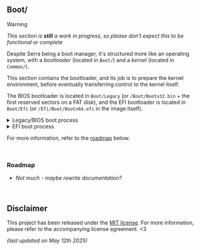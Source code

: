 ## Boot/

> [!WARNING]
> *This section is **still** a work in progress, so please don't expect this to be functional or complete*

Despite Serra being a boot manager, it's structured more like an operating
system, with a *bootloader* (located in `Boot/`) and a *kernel*
(located in `Common/`).

This section contains the bootloader, and its job is to prepare the kernel
environment, before eventually transferring control to the kernel itself.

The BIOS bootloader is located in `Boot/Legacy` (or `/Boot/Bootx32.bin` +
the first reserved sectors on a FAT disk), and the EFI bootloader is located
in `Boot/Efi` (or `/Efi/Boot/Bootx64.efi` in the image itself).

<details>

  <summary>Legacy/BIOS boot process</summary>

  - **First stage (`Boot/Legacy/Bootsector`):** Located within the first
  sector of the disk/partition (as the Volume Boot Record), and loads the
  next stage of the bootloader, as well as the real mode wrapper;
  - - Loaded to 7C00h\~7E00h *by the firmware*;
  - - CPU is in 16-bit real mode (with access to BIOS interrupts).

  - **Second stage (`Boot/Legacy/Stage2`, S2Init() ~ S2Bootloader()) and
  real mode wrapper (`Boot/Legacy/Shared/Rm`):** Located within the 16-40th
  sectors of the disk/partition, and loads the next stage of the bootloader
  from the FAT file system, as well as preparing a few important things;
  - - Loaded to 7E00h\~9E00h (wrapper between 9E00\~AE00h) *by the*
  *bootsector (using int 13h)*;
  - - CPU is in 32-bit protected mode (with access to BIOS interrupts *via*
  the 16-bit real mode wrapper, which temporarily switches back).

  - **Third stage (`Boot/Legacy/Stage3`, S3Bootloader()):** Located in the
  `/Boot/Bootx32.bin` file on a FAT partition, and prepares the kernel
  environment - enabling the A20 line, querying the system memory map, setting
  up identity paging, etc. - before loading the kernel.
  - - Loaded to 20000h *by the second stage (using int 13h)*;
  - - CPU is in 32-bit protected mode (with access to BIOS interrupts via
  the same mechanism for earlier), until the switch to 64-bit long mode;
  - - Transfers control to the kernel via `Stub.asm`, after filling out the
  kernel info table, and enabling paging / VESA modes / etc

</details>

<details>

  <summary>EFI boot process</summary>

  - **EFI application (`Boot/Efi/`):** Located in the
  `/Efi/Boot/Bootx64.efi` file on an EFI System Partition, and prepares
  the kernel environment;
  - - Loaded to any memory location *by the firmware*, so must be
  position-independent (compiled with `-fpie`, linked with `-static-pie`);
  - - CPU is in 64-bit long mode (without access to BIOS interrupts, but
  *with access to EFI functions*);
  - - Transfers control to the kernel via `Stub.asm`, after filling out the
  kernel info table, and enabling paging / GOP modes / etc.

  - **EFI subsystem/headers (`Boot/Efi/Efi`):** This is linked together with
  the EFI application, and it provides a minimal interface with EFI tables,
  functions and protocols.
  - - This is *not* a complete implementation of the UEFI Specification, it
  just provides a way to access some necessary functions from the EFI
  application itself.

</details>

For more information, refer to the [roadmap](#roadmap) below:

&nbsp;


### Roadmap

- *Not much - maybe rewrite documentation?*

&nbsp;


## Disclaimer

This project has been released under the [MIT license](https://choosealicense.com/licenses/mit/).
For more information, please refer to the accompanying license agreement. <3

*(last updated on May 12th 2025)*
